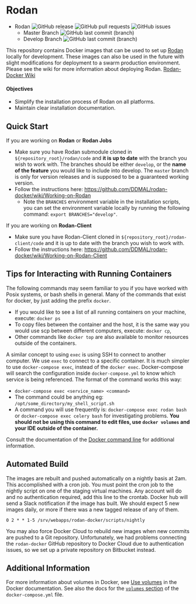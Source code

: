 # Rodan

- Rodan ![GitHub release](https://img.shields.io/github/release/ddmal/rodan) ![GitHub pull requests](https://img.shields.io/github/issues-pr/ddmal/rodan) ![GitHub issues](https://img.shields.io/github/issues/ddmal/rodan)
  - Master Branch ![GitHub last commit (branch)](https://img.shields.io/github/last-commit/ddmal/rodan/master)
  - Develop Branch ![GitHub last commit (branch)](https://img.shields.io/github/last-commit/ddmal/rodan/develop)

This repository contains Docker images that can be used to set up [Rodan](https://github.com/DDMAL/rodan) locally for development. These images can also be used in the future with slight modifications for deployment to a swarm production environment. Please see the wiki for more information about deploying Rodan. [Rodan-Docker Wiki](https://github.com/DDMAL/rodan-docker/wiki)

#### Objectives

- Simplify the installation process of Rodan on all platforms.
- Maintain clear installation documentation.

## Quick Start

If you are working on **Rodan** or **Rodan Jobs**

- Make sure you have Rodan submodule cloned in `${repository_root}/rodan/code` and **it is up to date** with the branch you wish to work with. The branches should be either `develop`, or the **name of the feature** you would like to include into develop. The `master` branch is only for version releases and is supposed to be a guaranteed working version.
- Follow the instructions here: https://github.com/DDMAL/rodan-docker/wiki/Working-on-Rodan
  - Note the `BRANCHES` environment variable in the installation scripts, you can set the environment variable locally by running the following command: `export BRANCHES="develop"`.

If you are working on **Rodan-Client**

- Make sure you have Rodan-Client cloned in `${repository_root}/rodan-client/code` and it is up to date with the branch you wish to work with.
- Follow the instructions here: https://github.com/DDMAL/rodan-docker/wiki/Working-on-Rodan-Client

## Tips for Interacting with Running Containers

The following commands may seem familiar to you if you have worked with Posix systems, or bash shells in general. Many of the commands that exist for docker, by just adding the prefix `docker`.

- If you would like to see a list of all running containers on your machine, execute: `docker ps`
- To copy files between the container and the host, it is the same way you would use scp between different computers, execute: `docker cp`,
- Other commands like `docker top` are also available to monitor resources outside of the containers.

A similar concept to using `exec` is using SSH to connect to another computer. We use `exec` to connect to a specific container. It is much simpler to use `docker-compose exec`, instead of the `docker exec`. Docker-compose will search the configuration inside `docker-compose.yml` to know which service is being referenced. The format of the command works this way:

- `docker-compose exec <service_name> <command>`
- The command could be anything eg: `/opt/some_directory/my_shell_script.sh`
- A command you will use frequently is: `docker-compose exec rodan bash` or `docker-compose exec celery bash` for investigating problems. **You should not be using this command to edit files, use `docker volumes` and your IDE outside of the container.**

Consult the documentation of the [Docker command line](https://docs.docker.com/engine/reference/commandline/cli/) for additional information.

## Automated Build

The images are rebuilt and pushed automatically on a nightly basis at 2am. This accomplished with a cron job. You must point the cron job to the nightly script on one of the staging virtual machines. Any account will do and no authentication required, add this line to the crontab. Docker hub will send a Slack notification if the image has built. We should expect 5 new images daily, or more if there was a new tagged release of any of them.

```shell
0 2 * * 1-5 /srv/webapps/rodan-docker/scripts/nightly
```

You may also force Docker Cloud to rebuild new images when new commits are pushed to a Git repository. Unfortunately, we had problems connecting the `rodan-docker` GitHub repository to Docker Cloud due to authentication issues, so we set up a private repository on Bitbucket instead.

## Additional Information

For more information about volumes in Docker, see [Use volumes](https://docs.docker.com/engine/admin/volumes/volumes/) in the Docker documentation. See also the docs for the [`volumes` section](https://docs.docker.com/compose/compose-file/#volumes) of the `docker-compose.yml` file.
